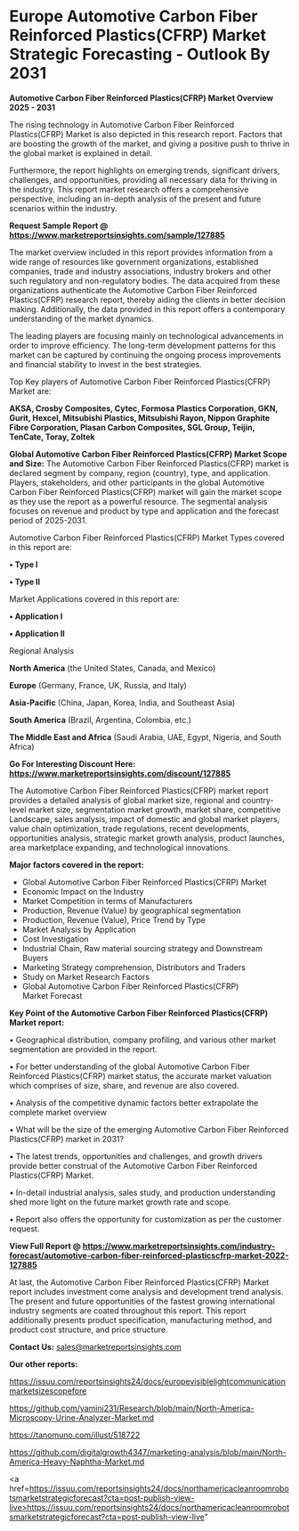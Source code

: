 # Europe Automotive Carbon Fiber Reinforced Plastics(CFRP) Market Strategic Forecasting - Outlook By 2031

<Strong> Automotive Carbon Fiber Reinforced Plastics(CFRP) Market Overview 2025 - 2031</strong>

The rising technology in Automotive Carbon Fiber Reinforced Plastics(CFRP) Market is also depicted in this research report. Factors that are boosting the growth of the market, and giving a positive push to thrive in the global market is explained in detail.

Furthermore, the report highlights on emerging trends, significant drivers, challenges, and opportunities, providing all necessary data for thriving in the industry. This report market research offers a comprehensive perspective, including an in-depth analysis of the present and future scenarios within the industry.

<strong>Request Sample Report @ <a href=https://www.marketreportsinsights.com/sample/127885>https://www.marketreportsinsights.com/sample/127885</a></strong>

The market overview included in this report provides information from a wide range of resources like government organizations, established companies, trade and industry associations, industry brokers and other such regulatory and non-regulatory bodies. The data acquired from these organizations authenticate the Automotive Carbon Fiber Reinforced Plastics(CFRP) research report, thereby aiding the clients in better decision making. Additionally, the data provided in this report offers a contemporary understanding of the market dynamics.

The leading players are focusing mainly on technological advancements in order to improve efficiency. The long-term development patterns for this market can be captured by continuing the ongoing process improvements and financial stability to invest in the best strategies.

Top Key players of Automotive Carbon Fiber Reinforced Plastics(CFRP) Market are:

<strong>AKSA, Crosby Composites, Cytec, Formosa Plastics Corporation, GKN, Gurit, Hexcel, Mitsubishi Plastics, Mitsubishi Rayon, Nippon Graphite Fibre Corporation, Plasan Carbon Composites, SGL Group, Teijin, TenCate, Toray, Zoltek</strong>

<strong><b>Global Automotive Carbon Fiber Reinforced Plastics(CFRP) Market Scope and Size:</b></strong>
The Automotive Carbon Fiber Reinforced Plastics(CFRP) market is declared segment by company, region (country), type, and application. Players, stakeholders, and other participants in the global Automotive Carbon Fiber Reinforced Plastics(CFRP) market will gain the market scope as they use the report as a powerful resource. The segmental analysis focuses on revenue and product by type and application and the forecast period of 2025-2031.

Automotive Carbon Fiber Reinforced Plastics(CFRP) Market Types covered in this report are:

<strong>• Type I

• Type II</strong>

Market Applications covered in this report are:

<strong>• Application I

• Application II</strong> 

Regional Analysis

<strong>North America</strong> (the United States, Canada, and Mexico)

<strong>Europe</strong> (Germany, France, UK, Russia, and Italy)

<strong>Asia-Pacific</strong> (China, Japan, Korea, India, and Southeast Asia)

<strong>South America</strong> (Brazil, Argentina, Colombia, etc.)

<strong>The Middle East and Africa</strong> (Saudi Arabia, UAE, Egypt, Nigeria, and South Africa)

<strong>Go For Interesting Discount Here: <a href=https://www.marketreportsinsights.com/discount/127885>https://www.marketreportsinsights.com/discount/127885</a></strong>

The Automotive Carbon Fiber Reinforced Plastics(CFRP) market report provides a detailed analysis of global market size, regional and country-level market size, segmentation market growth, market share, competitive Landscape, sales analysis, impact of domestic and global market players, value chain optimization, trade regulations, recent developments, opportunities analysis, strategic market growth analysis, product launches, area marketplace expanding, and technological innovations.

<strong><b>Major factors covered in the report:</b></strong>
<ul>
  <li>Global Automotive Carbon Fiber Reinforced Plastics(CFRP) Market </li>
  <li>Economic Impact on the Industry</li>
  <li>Market Competition in terms of Manufacturers</li>
  <li>Production, Revenue (Value) by geographical segmentation</li>
  <li>Production, Revenue (Value), Price Trend by Type</li>
  <li>Market Analysis by Application</li>
  <li>Cost Investigation</li>
  <li>Industrial Chain, Raw material sourcing strategy and Downstream Buyers</li>
  <li>Marketing Strategy comprehension, Distributors and Traders</li>
  <li>Study on Market Research Factors</li>
  <li>Global Automotive Carbon Fiber Reinforced Plastics(CFRP) Market Forecast</li>
</ul>

<strong><b>Key Point of the Automotive Carbon Fiber Reinforced Plastics(CFRP) Market report:</b></strong>

• Geographical distribution, company profiling, and various other market segmentation are provided in the report.

• For better understanding of the global Automotive Carbon Fiber Reinforced Plastics(CFRP) market status, the accurate market valuation which comprises of size, share, and revenue are also covered.

• Analysis of the competitive dynamic factors better extrapolate the complete market overview

• What will be the size of the emerging Automotive Carbon Fiber Reinforced Plastics(CFRP) market in 2031?

• The latest trends, opportunities and challenges, and growth drivers provide better construal of the Automotive Carbon Fiber Reinforced Plastics(CFRP) Market.

• In-detail industrial analysis, sales study, and production understanding shed more light on the future market growth rate and scope.

• Report also offers the opportunity for customization as per the customer request.

<strong><b>View Full Report @ <a href=https://www.marketreportsinsights.com/industry-forecast/automotive-carbon-fiber-reinforced-plasticscfrp-market-2022-127885>https://www.marketreportsinsights.com/industry-forecast/automotive-carbon-fiber-reinforced-plasticscfrp-market-2022-127885</a></b></strong>


At last, the Automotive Carbon Fiber Reinforced Plastics(CFRP) Market report includes investment come analysis and development trend analysis. The present and future opportunities of the fastest growing international industry segments are coated throughout this report. This report additionally presents product specification, manufacturing method, and product cost structure, and price structure.

<strong>Contact Us:</strong>
sales@marketreportsinsights.com

<strong>Our other reports:</strong>

<a href=https://issuu.com/reportsinsights24/docs/europevisiblelightcommunicationmarketsizescopefore>https://issuu.com/reportsinsights24/docs/europevisiblelightcommunicationmarketsizescopefore</a>

<a href=https://github.com/yamini231/Research/blob/main/North-America-Microscopy-Urine-Analyzer-Market.md>https://github.com/yamini231/Research/blob/main/North-America-Microscopy-Urine-Analyzer-Market.md</a>

<a href=https://tanomuno.com/illust/518722>https://tanomuno.com/illust/518722</a>

<a href=https://github.com/digitalgrowth4347/marketing-analysis/blob/main/North-America-Heavy-Naphtha-Market.md>https://github.com/digitalgrowth4347/marketing-analysis/blob/main/North-America-Heavy-Naphtha-Market.md</a>

<a href=https://issuu.com/reportsinsights24/docs/northamericacleanroomrobotsmarketstrategicforecast?cta=post-publish-view-live>https://issuu.com/reportsinsights24/docs/northamericacleanroomrobotsmarketstrategicforecast?cta=post-publish-view-live</a>"
